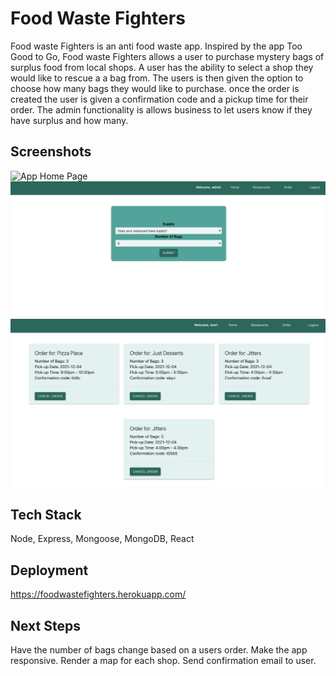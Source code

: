 # Food Waste Fighters

Food waste Fighters is an anti food waste app. Inspired by the app Too Good to Go, Food waste Fighters allows a user to purchase mystery bags of surplus food from local shops. A user has the ability to select a shop they would like to rescue a a bag from. The users is then given the option to choose how many bags they would like to purchase. once the order is created the user is given a confirmation code and a pickup time for their order.
The admin functionality is allows business to let users know if they have surplus and how many.

## Screenshots

![App Home Page](public/RestaurantPage.png)
![App Booking Page](public/OrderPage.png)
![App Details Page](public/OrderListPage.png)

## Tech Stack

Node, Express, Mongoose, MongoDB, React

## Deployment

https://foodwastefighters.herokuapp.com/

## Next Steps

Have the number of bags change based on a users order.
Make the app responsive.
Render a map for each shop.
Send confirmation email to user.
